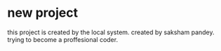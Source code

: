 # new project
this project is created by the local system.
created by saksham pandey.
trying to become a proffesional coder.

